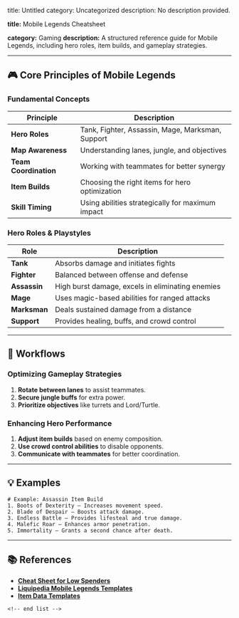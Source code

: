 title: Untitled
category: Uncategorized
description: No description provided.

**title:** Mobile Legends Cheatsheet

**category:** Gaming
**description:** A structured reference guide for Mobile Legends, including hero roles, item builds, and gameplay strategies.

---

## 🎮 **Core Principles of Mobile Legends**

### **Fundamental Concepts**

| Principle                   | Description                                      |
| --------------------------- | ------------------------------------------------ |
| **Hero Roles**        | Tank, Fighter, Assassin, Mage, Marksman, Support |
| **Map Awareness**     | Understanding lanes, jungle, and objectives      |
| **Team Coordination** | Working with teammates for better synergy        |
| **Item Builds**       | Choosing the right items for hero optimization   |
| **Skill Timing**      | Using abilities strategically for maximum impact |

### **Hero Roles & Playstyles**

| Role               | Description                                      |
| ------------------ | ------------------------------------------------ |
| **Tank**     | Absorbs damage and initiates fights              |
| **Fighter**  | Balanced between offense and defense             |
| **Assassin** | High burst damage, excels in eliminating enemies |
| **Mage**     | Uses magic-based abilities for ranged attacks    |
| **Marksman** | Deals sustained damage from a distance           |
| **Support**  | Provides healing, buffs, and crowd control       |

---

## 🔄 **Workflows**

### **Optimizing Gameplay Strategies**

1. **Rotate between lanes** to assist teammates.
2. **Secure jungle buffs** for extra power.
3. **Prioritize objectives** like turrets and Lord/Turtle.

### **Enhancing Hero Performance**

1. **Adjust item builds** based on enemy composition.
2. **Use crowd control abilities** to disable opponents.
3. **Communicate with teammates** for better coordination.

---

## 💡 **Examples**

```plaintext
# Example: Assassin Item Build
1. Boots of Dexterity – Increases movement speed.  
2. Blade of Despair – Boosts attack damage.  
3. Endless Battle – Provides lifesteal and true damage.  
4. Malefic Roar – Enhances armor penetration.  
5. Immortality – Grants a second chance after death.  
```

---

## 📚 **References**

- **[Cheat Sheet for Low Spenders](https://www.reddit.com/r/MobileLegendsGame/comments/12ha8zj/cheat_sheet_for_low_spender/)**
- **[Liquipedia Mobile Legends Templates](https://liquipedia.net/mobilelegends/Category:Templates)**
- **[Item Data Templates](https://mobile-legends.fandom.com/wiki/Category:Item_data_Templates)**

```
<!-- end list -->
```